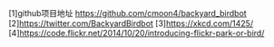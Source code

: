 [1]github项目地址 https://github.com/cmoon4/backyard_birdbot
[2]https://twitter.com/BackyardBirdbot
[3]https://xkcd.com/1425/
[4]https://code.flickr.net/2014/10/20/introducing-flickr-park-or-bird/